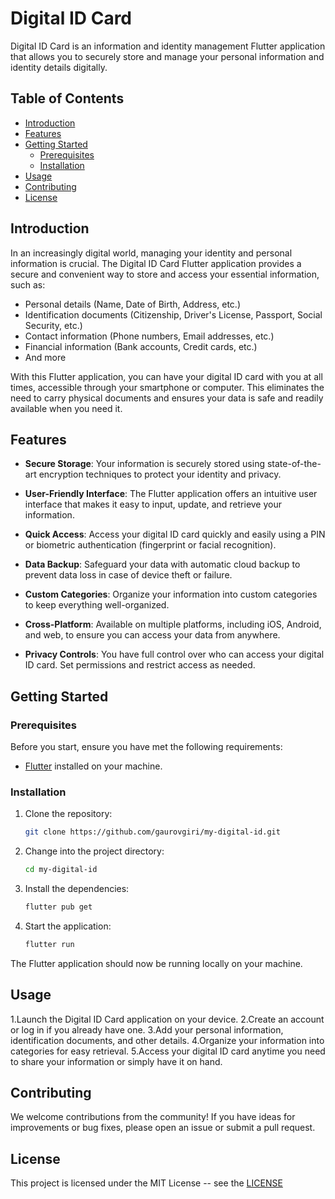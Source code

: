 # Digital ID Card

Digital ID Card is an information and identity management Flutter application that allows you to securely store and manage your personal information and identity details digitally.

## Table of Contents

- [Introduction](#introduction)
- [Features](#features)
- [Getting Started](#getting-started)
  - [Prerequisites](#prerequisites)
  - [Installation](#installation)
- [Usage](#usage)
- [Contributing](#contributing)
- [License](#license)

## Introduction

In an increasingly digital world, managing your identity and personal information is crucial. The Digital ID Card Flutter application provides a secure and convenient way to store and access your essential information, such as:

- Personal details (Name, Date of Birth, Address, etc.)
- Identification documents (Citizenship, Driver's License, Passport, Social Security, etc.)
- Contact information (Phone numbers, Email addresses, etc.)
- Financial information (Bank accounts, Credit cards, etc.)
- And more

With this Flutter application, you can have your digital ID card with you at all times, accessible through your smartphone or computer. This eliminates the need to carry physical documents and ensures your data is safe and readily available when you need it.

## Features

- **Secure Storage**: Your information is securely stored using state-of-the-art encryption techniques to protect your identity and privacy.

- **User-Friendly Interface**: The Flutter application offers an intuitive user interface that makes it easy to input, update, and retrieve your information.

- **Quick Access**: Access your digital ID card quickly and easily using a PIN or biometric authentication (fingerprint or facial recognition).

- **Data Backup**: Safeguard your data with automatic cloud backup to prevent data loss in case of device theft or failure.

- **Custom Categories**: Organize your information into custom categories to keep everything well-organized.

- **Cross-Platform**: Available on multiple platforms, including iOS, Android, and web, to ensure you can access your data from anywhere.

- **Privacy Controls**: You have full control over who can access your digital ID card. Set permissions and restrict access as needed.

## Getting Started

### Prerequisites

Before you start, ensure you have met the following requirements:

- [Flutter](https://flutter.dev/) installed on your machine.

### Installation

1. Clone the repository:

   ```bash
   git clone https://github.com/gaurovgiri/my-digital-id.git
   ```

2. Change into the project directory:
   ```bash
   cd my-digital-id
   ```

3. Install the dependencies:
   ```bash
   flutter pub get
   ```
5. Start the application:
   ```bash
   flutter run
   ```

The Flutter application should now be running locally on your machine.

## Usage

1.Launch the Digital ID Card application on your device.
2.Create an account or log in if you already have one.
3.Add your personal information, identification documents, and other details.
4.Organize your information into categories for easy retrieval.
5.Access your digital ID card anytime you need to share your information or simply have it on hand.

## Contributing

We welcome contributions from the community! If you have ideas for improvements or bug fixes, please open an issue or submit a pull request.

## License

This project is licensed under the MIT License -- see the [LICENSE](LICENSE)
